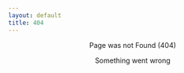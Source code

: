 ```yaml
---
layout: default
title: 404
---
```

  
   
  
   
  
     

   
   
    
<span style="display: flex;
justify-content: center;
align-items: center;" class="highlight">Page was not Found (404)</span>  

<span style="display: flex;
justify-content: center;
align-items: center;" class="highlight">Something went wrong</span>  
  
  
  

  
  
  
  
  
  
  
  
  
  
    
  
